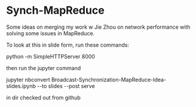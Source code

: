 # Synch-MapReduce

Some ideas on merging my work w Jie Zhou on network performance with solving some issues in MapReduce.

To look at this in slide form, run these commands: 

python -m SimpleHTTPServer 8000 

then run  the jupyter command

jupyter nbconvert Broadcast-Synchronization-MapReduce-Idea-slides.ipynb --to slides --post serve


in dir checked out from github

